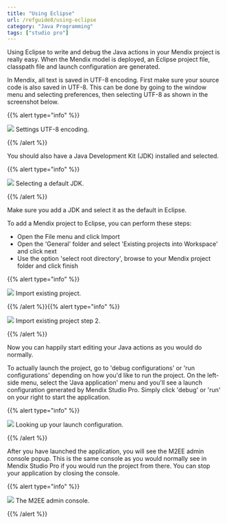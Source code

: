 ```yaml
---
title: "Using Eclipse"
url: /refguide8/using-eclipse
category: "Java Programming"
tags: ["studio pro"]
---
```


Using Eclipse to write and debug the Java actions in your Mendix project is really easy. When the Mendix model is deployed, an Eclipse project file, classpath file and launch configuration are generated.

In Mendix, all text is saved in UTF-8 encoding. First make sure your source code is also saved in UTF-8\. This can be done by going to the window menu and selecting preferences, then selecting UTF-8 as shown in the screenshot below.

{{% alert type="info" %}}

![](/attachments/refguide8/java-programming/using-eclipse/918120.png)
Settings UTF-8 encoding.

{{% /alert %}}

You should also have a Java Development Kit (JDK) installed and selected.

{{% alert type="info" %}}

![](/attachments/refguide8/java-programming/using-eclipse/918186.png)
Selecting a default JDK.

{{% /alert %}}

Make sure you add a JDK and select it as the default in Eclipse.

To add a Mendix project to Eclipse, you can perform these steps:

*   Open the File menu and click Import
*   Open the 'General' folder and select 'Existing projects into Workspace' and click next
*   Use the option 'select root directory', browse to your Mendix project folder and click finish

{{% alert type="info" %}}

![](/attachments/refguide8/java-programming/using-eclipse/917580.png)
Import existing project.

{{% /alert %}}{{% alert type="info" %}}

![](/attachments/refguide8/java-programming/using-eclipse/917527.png)
Import existing project step 2.

{{% /alert %}}

Now you can happily start editing your Java actions as you would do normally.

To actually launch the project, go to 'debug configurations' or 'run configurations' depending on how you'd like to run the project. On the left-side menu, select the 'Java application' menu and you'll see a launch configuration generated by Mendix Studio Pro. Simply click 'debug' or 'run' on your right to start the application.

{{% alert type="info" %}}

![](/attachments/refguide8/java-programming/using-eclipse/917586.png)
Looking up your launch configuration.

{{% /alert %}}

After you have launched the application, you will see the M2EE admin console popup. This is the same console as you would normally see in Mendix Studio Pro if you would run the project from there. You can stop your application by closing the console.

{{% alert type="info" %}}

![](/attachments/refguide8/java-programming/using-eclipse/917582.png)
The M2EE admin console.

{{% /alert %}}
